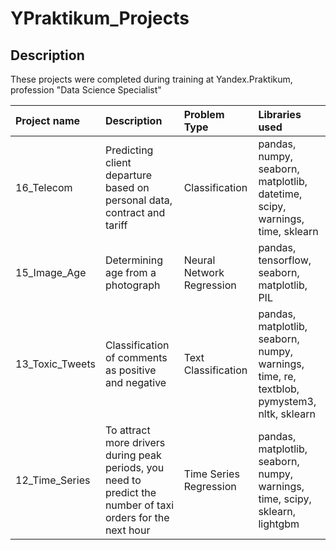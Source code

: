 # YPraktikum_Projects


## Description

These projects were completed during training at Yandex.Praktikum, profession "Data Science Specialist"


| Project name | Description | Problem Type | Libraries used
| :---------------------- | :---------------------- | :---------------------- | :---------------------- |
| 16_Telecom | Predicting client departure based on personal data, contract and tariff | Classification | pandas, numpy, seaborn, matplotlib, datetime, scipy, warnings, time, sklearn
| 15_Image_Age | Determining age from a photograph | Neural Network Regression | pandas, tensorflow, seaborn, matplotlib, PIL
| 13_Toxic_Tweets |  Classification of comments as positive and negative | Text Classification | pandas, matplotlib, seaborn, numpy, warnings, time, re, textblob, pymystem3, nltk, sklearn
| 12_Time_Series |  To attract more drivers during peak periods, you need to predict the number of taxi orders for the next hour | Time Series Regression | pandas, matplotlib, seaborn, numpy, warnings, time, scipy, sklearn, lightgbm
